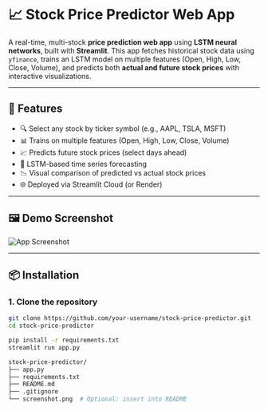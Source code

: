 # 📈 Stock Price Predictor Web App

A real-time, multi-stock **price prediction web app** using **LSTM neural networks**, built with **Streamlit**. This app fetches historical stock data using `yfinance`, trains an LSTM model on multiple features (Open, High, Low, Close, Volume), and predicts both **actual and future stock prices** with interactive visualizations.

---

## 🚀 Features

- 🔍 Select any stock by ticker symbol (e.g., AAPL, TSLA, MSFT)
- 📊 Trains on multiple features (Open, High, Low, Close, Volume)
- 📈 Predicts future stock prices (select days ahead)
- 🧠 LSTM-based time series forecasting
- 📉 Visual comparison of predicted vs actual stock prices
- 🌐 Deployed via Streamlit Cloud (or Render)

---

## 🖼️ Demo Screenshot

![App Screenshot](screenshot.png)

---

## 📦 Installation

### 1. Clone the repository

```bash
git clone https://github.com/your-username/stock-price-predictor.git
cd stock-price-predictor

pip install -r requirements.txt
streamlit run app.py

stock-price-predictor/
├── app.py
├── requirements.txt
├── README.md
├── .gitignore
└── screenshot.png  # Optional: insert into README
